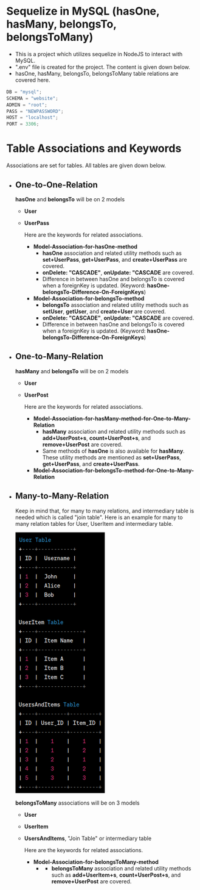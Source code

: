 # Sequelize in MySQL (hasOne, hasMany, belongsTo, belongsToMany)

- This is a project which utilizes sequelize in NodeJS to interact with MySQL.
- ".env" file is created for the project. The content is given down below.
- hasOne, hasMany, belongsTo, belongsToMany table relations are covered here.

```javascript
DB = "mysql";
SCHEMA = "website";
ADMIN = "root";
PASS = "NEWPASSWORD";
HOST = "localhost";
PORT = 3306;
```

# Table Associations and Keywords

Associations are set for tables. All tables are given down below.

- ## One-to-One-Relation <br>

    **hasOne** and **belongsTo** will be on 2 models 
    - **User** 
    - **UserPass**

        Here are the keywords for related associations.
        - **Model-Association-for-hasOne-method**
            - **hasOne** association and related utility methods such as **set+UserPass**, **get+UserPass**, and  **create+UserPass** are covered.
            - **onDelete: "CASCADE"**, **onUpdate: "CASCADE** are covered.
            - Difference in between hasOne and belongsTo is covered when a foreignKey is updated. (Keyword: **hasOne-belongsTo-Difference-On-ForeignKeys**)
        - **Model-Association-for-belongsTo-method**
            - **belongsTo** association and related utility methods such as **setUser**, **getUser**, and **create+User** are covered.
            - **onDelete: "CASCADE"**, **onUpdate: "CASCADE** are covered.
            - Difference in between hasOne and belongsTo is covered when a foreignKey is updated. (Keyword: **hasOne-belongsTo-Difference-On-ForeignKeys**)

- ## One-to-Many-Relation <br>

    **hasMany** and **belongsTo** will be on 2 models 
    - **User** 
    - **UserPost**

        Here are the keywords for related associations.
        - **Model-Association-for-hasMany-method-for-One-to-Many-Relation**
            - **hasMany** association and related utility methods such as **add+UserPost+s**, **count+UserPost+s**, and **remove+UserPost** are covered.
            - Same methods of **hasOne** is also available for **hasMany**. These utility methods are mentioned as **set+UserPass**, **get+UserPass**, and  **create+UserPass**.
        - **Model-Association-for-belongsTo-method-for-One-to-Many-Relation**


- ## Many-to-Many-Relation <br>
    Keep in mind that, for many to many relations, and intermediary table is needed which is called "join table". Here is an example for many to many relation tables for User, UserItem and intermediary table.

    ![ManyToManyImage](./readme-pictures/manyToMany.png)

    **belongsToMany** associations will be on 3 models
    - **User** 
    - **UserItem**
    - **UsersAndItems**, "Join Table" or intermediary table

        Here are the keywords for related associations.
        - **Model-Association-for-belongsToMany-method**
            - - **belongsToMany** association and related utility methods such as **add+UserItem+s**, **count+UserPost+s**, and **remove+UserPost** are covered.

    